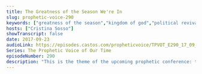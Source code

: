 ```yaml
---
title: The Greatness of the Season We're In
slug: prophetic-voice-290
keywords: ["greatness of the season","kingdom of god","political revival","prophecy","apostles and prophets"]
hosts: ["Cristina Sosso"]
showTranscript: false
date: 2017-09-23
audioLink: https://episodes.castos.com/propheticvoice/TPVOT_E290_17_09_23-24_The_Greatness_of_the_Season_We%27re_In.mp3
Series: The Prophetic Voice of Our Time
episodeNumber: 290
description: "This is the theme of the upcoming prophetic conference: the greatness of the season we're in."
---
```

